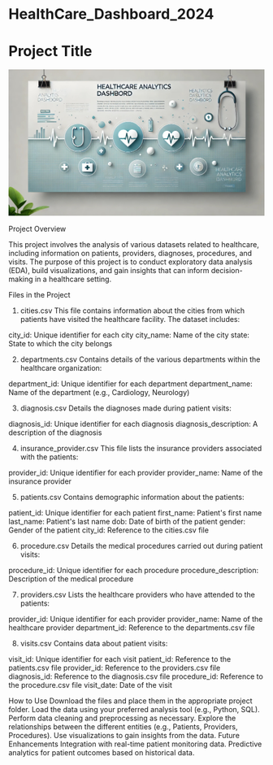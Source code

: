 # HealthCare_Dashboard_2024

# Project Title
![Banner Image](Images/banner_Image.jpg)

Project Overview

This project involves the analysis of various datasets related to healthcare, including information on patients, providers, diagnoses, procedures, and visits. The purpose of this project is to conduct exploratory data analysis (EDA), build visualizations, and gain insights that can inform decision-making in a healthcare setting.

Files in the Project
1. cities.csv
This file contains information about the cities from which patients have visited the healthcare facility. The dataset includes:

city_id: Unique identifier for each city
city_name: Name of the city
state: State to which the city belongs

2. departments.csv
Contains details of the various departments within the healthcare organization:

department_id: Unique identifier for each department
department_name: Name of the department (e.g., Cardiology, Neurology)

3. diagnosis.csv
Details the diagnoses made during patient visits:

diagnosis_id: Unique identifier for each diagnosis
diagnosis_description: A description of the diagnosis

4. insurance_provider.csv
This file lists the insurance providers associated with the patients:

provider_id: Unique identifier for each provider
provider_name: Name of the insurance provider

5. patients.csv
Contains demographic information about the patients:

patient_id: Unique identifier for each patient
first_name: Patient's first name
last_name: Patient's last name
dob: Date of birth of the patient
gender: Gender of the patient
city_id: Reference to the cities.csv file

6. procedure.csv
Details the medical procedures carried out during patient visits:

procedure_id: Unique identifier for each procedure
procedure_description: Description of the medical procedure

7. providers.csv
Lists the healthcare providers who have attended to the patients:

provider_id: Unique identifier for each provider
provider_name: Name of the healthcare provider
department_id: Reference to the departments.csv file

8. visits.csv
Contains data about patient visits:

visit_id: Unique identifier for each visit
patient_id: Reference to the patients.csv file
provider_id: Reference to the providers.csv file
diagnosis_id: Reference to the diagnosis.csv file
procedure_id: Reference to the procedure.csv file
visit_date: Date of the visit

How to Use
Download the files and place them in the appropriate project folder.
Load the data using your preferred analysis tool (e.g., Python, SQL).
Perform data cleaning and preprocessing as necessary.
Explore the relationships between the different entities (e.g., Patients, Providers, Procedures).
Use visualizations to gain insights from the data.
Future Enhancements
Integration with real-time patient monitoring data.
Predictive analytics for patient outcomes based on historical data.

